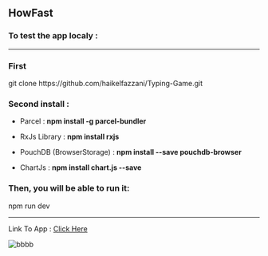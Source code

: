 <h2>HowFast </h2>

<h3>To test the app localy :</h3>

<hr>

<h3>First</h3>
<p>git clone https://github.com/haikelfazzani/Typing-Game.git</p>

<h3>Second install : </h3>

<ul>
  <li><p>Parcel : <strong>npm install -g parcel-bundler</strong></p></li>
  <li><p>RxJs Library : <strong>npm install rxjs</strong></p></li>
  <li><p>PouchDB (BrowserStorage) : <strong>npm install --save pouchdb-browser</strong></p></li>
  <li><p>ChartJs : <strong>npm install chart.js --save</strong></p></li>
</ul>

<h3>Then, you will be able to run it:</h3>
<p>npm run dev</p>


<hr>

<p>Link To App : <a href="https://typinggame10.netlify.com">Click Here</a></p>

<img src="https://image.ibb.co/gpDswV/bbbb.png" alt="bbbb" border="0">
